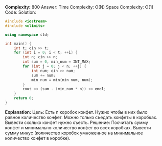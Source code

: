 **Complexity:** 800
Answer:
	Time Complexity: O(N)
	Space Complexity: O(1)
Code:
Solution:
```cpp
#include <iostream>
#include <climits>

using namespace std;

int main() {
    int t; cin >> t;
    for (int i = 0; i < t; ++i) {
        int n; cin >> n;
        int sum = 0, min_num = INT_MAX;
        for (int j = 0; j < n; ++j) {
            int num; cin >> num;
            sum += num;
            min_num = min(min_num, num);
        }
        cout << (sum - (min_num * n)) << endl;
    }
    return 0;
}
```
**Explanation:**
	Цель: Есть n коробок конфет. Нужно чтобы в них было равное количество конфет. Можно только съедать конфеты в коробках. Вывести сколько конфет нужно съесть.
	Решение: Посчитать сумму конфет и минимально количество конфет во всех коробках. Вывести сумму минус (количество коробок умноженное на минимальное количество конфет в коробке).